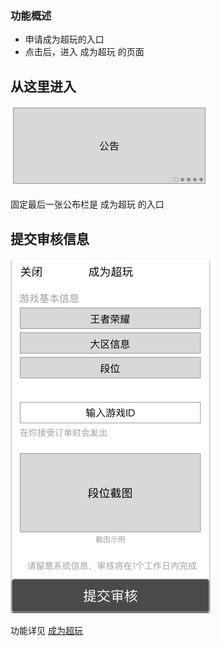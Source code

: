 ### 功能概述
* 申请成为超玩的入口
* 点击后，进入 成为超玩 的页面

从这里进入
---
![](img/模块-公布栏-公告.jpg)

固定最后一张公布栏是 成为超玩 的入口

提交审核信息
---
![](img/成为超玩.jpg)

功能详见 [成为超玩](verify.md)

